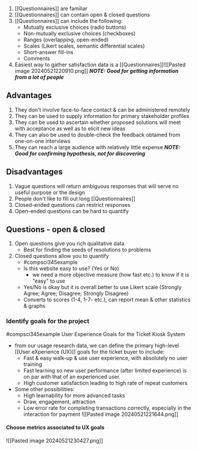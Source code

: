 1. [[Questionnaires]] are familiar
2. [[Questionnaires]] can contain open & closed questions
3. [[Questionnaires]] can include the following:
	- Mutually exclusive choices (radio buttons)
	- Non-mutually exclusive choices (checkboxes)
	- Ranges (overlapping, open-ended)
	- Scales (Likert scales, semantic differential scales)
	- Short-answer fill-ins
	- Comments
4. Easiest way to gather satisfaction data is a [[Questionnaires]]![[Pasted image 20240521220910.png]]
***NOTE: Good for getting information from a lot of people***
## Advantages
1. They don't involve face-to-face contact & can be administered remotely
2. They can be used to supply information for primary stakeholder profiles
3. They can be used to ascertain whether proposed solutions will meet with acceptance as well as to elicit new ideas
4. They can also be used to double-check the feedback obtained from one-on-one interviews
5. They can reach a large audience with relatively little expense
***NOTE: Good for confirming hypothesis, not for discovering***
## Disadvantages
1. Vague questions will return ambiguous responses that will serve no useful purpose or the design
2. People don't like to fill out long [[Questionnaires]]
3. Closed-ended questions can restrict responses
4. Open-ended questions can be hard to quantify
## Questions - open & closed
1. Open questions give you rich qualitative data
	- Best for finding the seeds of resolutions to problems
2. Closed questions allow you to quantify
	- #compsci345example 
	- Is this website easy to use? (Yes or No)
		- we need a more objective measure (how fast etc.) to know if it is "easy" to use
	- Yes/No is okay but it is overall better to use Likert scale (Strongly Agree; Agree; Disagree; Strongly Disagree)
	- Converts to scores (1-4, 1-7- etc.), can report mean & other statistics & graphs
### Identify goals for the project
#compsci345example
User Experience Goals for the Ticket Kiosk System
- from our usage research data, we can define the primary high-level [[User eXperience (UX)]] goals for the ticket buyer to include:
	- Fast & easy walk-up & use user experience, with absolutely no user training
	- Fast learning so new user performance (after limited experience) is on par with that of an experienced user.
	- High customer satisfaction leading to high rate of repeat customers
- Some other possibilities:
	- High learnability for more advanced tasks
	- Draw, engagement, attraction
	- Low error rate for completing transactions correctly, especially in the interaction for payment
![[Pasted image 20240521221644.png]]
#### Choose metrics associated to UX goals
![[Pasted image 20240521230427.png]]
